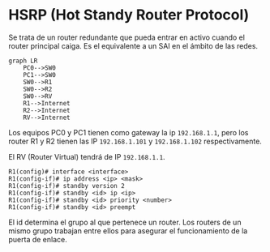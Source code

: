 # HSRP (Hot Standy Router Protocol)

Se trata de un router redundante que pueda entrar en activo cuando el router principal caiga.
Es el equivalente a un SAI en el ámbito de las redes.

```mermaid
graph LR 
    PC0-->SW0
    PC1-->SW0
    SW0-->R1
    SW0-->R2
    SW0-->RV
    R1-->Internet
    R2-->Internet
    RV-->Internet
``` 

Los equipos PC0 y PC1 tienen como gateway la ip `192.168.1.1`,
pero los router R1 y R2 tienen las IP `192.168.1.101` y `192.168.1.102` respectivamente.

El RV (Router Virtual) tendrá de IP `192.168.1.1`.

```
R1(config)# interface <interface>
R1(config-if)# ip address <ip> <mask>
R1(config-if)# standby version 2
R1(config-if)# standby <id> ip <ip>
R1(config-if)# standby <id> priority <number>
R1(config-if)# standby <id> preempt
```

El id determina el grupo al que pertenece un router. Los routers de un mismo grupo trabajan
entre ellos para asegurar el funcionamiento de la puerta de enlace.

